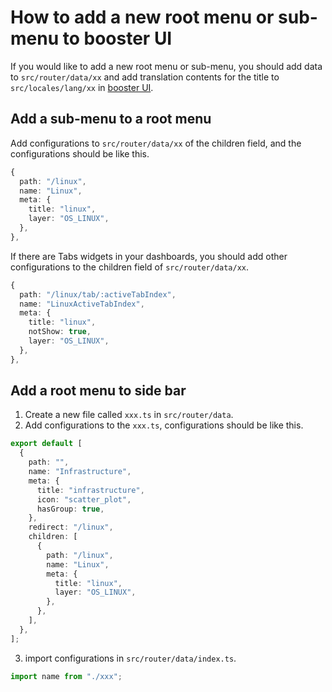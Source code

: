 # How to add a new root menu or sub-menu to booster UI

If you would like to add a new root menu or sub-menu, you should add data to `src/router/data/xx` and add translation contents for the title to `src/locales/lang/xx` in [booster UI](https://github.com/apache/skywalking-booster-ui).

## Add a sub-menu to a root menu

Add configurations to `src/router/data/xx` of the children field, and the configurations should be like this.
```ts
{
  path: "/linux",
  name: "Linux",
  meta: {
    title: "linux",
    layer: "OS_LINUX",
  },
},
```

If there are Tabs widgets in your dashboards, you should add other configurations to the children field of `src/router/data/xx`.
```ts
{
  path: "/linux/tab/:activeTabIndex",
  name: "LinuxActiveTabIndex",
  meta: {
    title: "linux",
    notShow: true,
    layer: "OS_LINUX",
  },
},
```

## Add a root menu to side bar

1. Create a new file called `xxx.ts` in `src/router/data`.
2. Add configurations to the `xxx.ts`, configurations should be like this.
```ts
export default [
  {
    path: "",
    name: "Infrastructure",
    meta: {
      title: "infrastructure",
      icon: "scatter_plot",
      hasGroup: true,
    },
    redirect: "/linux",
    children: [
      {
        path: "/linux",
        name: "Linux",
        meta: {
          title: "linux",
          layer: "OS_LINUX",
        },
      },
    ],
  },
];
```
3. import configurations in `src/router/data/index.ts`.
```ts
import name from "./xxx";
```
